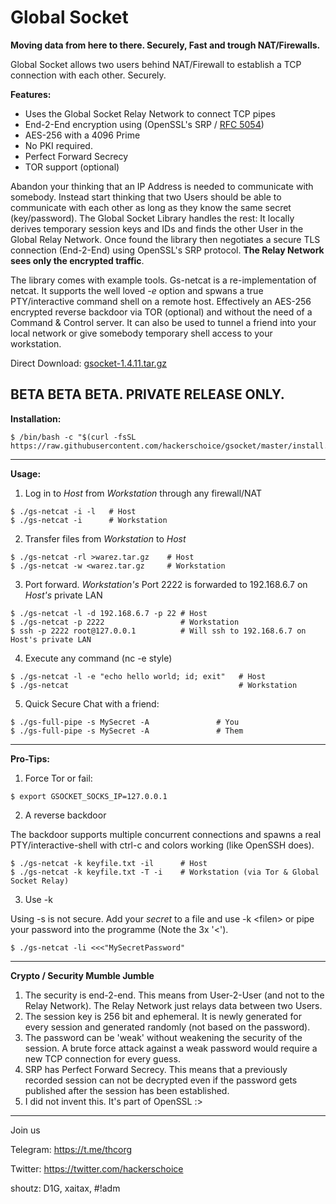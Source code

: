 # Global Socket
**Moving data from here to there. Securely, Fast and trough NAT/Firewalls.**

Global Socket allows two users behind NAT/Firewall to establish a TCP connection with each other. Securely.

**Features:**
- Uses the Global Socket Relay Network to connect TCP pipes
- End-2-End encryption using (OpenSSL's SRP / [RFC 5054](https://tools.ietf.org/html/rfc5054))
- AES-256 with a 4096 Prime
- No PKI required.
- Perfect Forward Secrecy
- TOR support (optional)

Abandon your thinking that an IP Address is needed to communicate with somebody. Instead start thinking that two Users should be able to communicate with each other as long as they know the same secret (key/password). The Global Socket Library handles the rest: It locally derives temporary session keys and IDs and finds the other User in the Global Relay Network. Once found the library then negotiates a secure TLS connection (End-2-End) using OpenSSL's SRP protocol. **The Relay Network sees only the encrypted traffic**.

The library comes with example tools. Gs-netcat is a re-implementation of netcat. It supports the well loved *-e* option and spwans a true PTY/interactive command shell on a remote host. Effectively an AES-256 encrypted reverse backdoor via TOR (optional) and without the need of a Command & Control server. It can also be used to tunnel a friend into your local network or give somebody temporary shell access to your workstation.

Direct Download: [gsocket-1.4.11.tar.gz](https://github.com/hackerschoice/gsocket/releases/download/v1.4.11/gsocket-1.4.11.tar.gz)

BETA BETA BETA. PRIVATE RELEASE ONLY.
---
**Installation:**
```
$ /bin/bash -c "$(curl -fsSL https://raw.githubusercontent.com/hackerschoice/gsocket/master/install.sh)"
```
---
**Usage:**

1. Log in to *Host* from *Workstation* through any firewall/NAT
```
$ ./gs-netcat -i -l   # Host
$ ./gs-netcat -i      # Workstation
```

2. Transfer files from *Workstation* to *Host*
```
$ ./gs-netcat -rl >warez.tar.gz    # Host
$ ./gs-netcat -w <warez.tar.gz     # Workstation
```

3. Port forward. *Workstation's* Port 2222 is forwarded to 192.168.6.7 on *Host's* private LAN
```
$ ./gs-netcat -l -d 192.168.6.7 -p 22 # Host
$ ./gs-netcat -p 2222                 # Workstation
$ ssh -p 2222 root@127.0.0.1          # Will ssh to 192.168.6.7 on Host's private LAN

```
4. Execute any command (nc -e style)
```
$ ./gs-netcat -l -e "echo hello world; id; exit"   # Host
$ ./gs-netcat                                      # Workstation
```

5. Quick Secure Chat with a friend:
```
$ ./gs-full-pipe -s MySecret -A               # You
$ ./gs-full-pipe -s MySecret -A               # Them
```
---
**Pro-Tips:**

1. Force Tor or fail:
```
$ export GSOCKET_SOCKS_IP=127.0.0.1
```

2. A reverse backdoor

The backdoor supports multiple concurrent connections and spawns a real PTY/interactive-shell with ctrl-c and colors working (like OpenSSH does).
```
$ ./gs-netcat -k keyfile.txt -il      # Host
$ ./gs-netcat -k keyfile.txt -T -i    # Workstation (via Tor & Global Socket Relay)
```

3. Use -k

Using -s is not secure. Add your *secret* to a file and use -k &lt;filen&gt; or pipe your password into the programme (Note the 3x '<').
```
$ ./gs-netcat -li <<<"MySecretPassword"
```
---
**Crypto / Security Mumble Jumble**
1. The security is end-2-end. This means from User-2-User (and not to the Relay Network). The Relay Network just relays data between two Users. 
2. The session key is 256 bit and ephemeral. It is newly generated for every session and generated randomly (not based on the password).
3. The password can be 'weak' without weakening the security of the session. A brute force attack against a weak password would require a new TCP connection for every guess.
4. SRP has Perfect Forward Secrecy. This means that a previously recorded session can not be decrypted even if the password gets published after the session has been established.
5. I did not invent this. It's part of OpenSSL :>
---

Join us 

Telegram: https://t.me/thcorg 

Twitter: https://twitter.com/hackerschoice

shoutz: D1G, xaitax, #!adm
